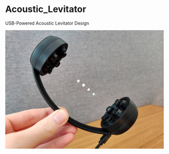 # Acoustic_Levitator
USB-Powered Acoustic Levitator Design

![IMG_1](https://github.com/APTechnologies/Acoustic_Levitator/blob/master/IMG_1.jpg)
